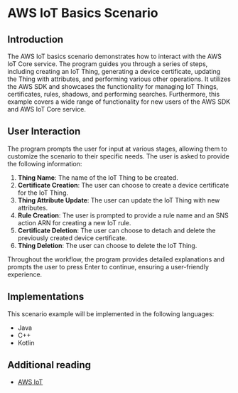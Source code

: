 # AWS IoT Basics Scenario

## Introduction
The AWS IoT basics scenario demonstrates how to interact with the AWS IoT Core service. The program guides you through a series of steps, including creating an IoT Thing, generating a device certificate, updating the Thing with attributes, and performing various other operations. It utilizes the AWS SDK and showcases the functionality for managing IoT Things, certificates, rules, shadows, and performing searches. Furthermore, this example covers a wide range of functionality for new users of the AWS SDK and AWS IoT Core service.

## User Interaction
The program prompts the user for input at various stages, allowing them to customize the scenario to their specific needs. The user is asked to provide the following information:

1. **Thing Name**: The name of the IoT Thing to be created.
2. **Certificate Creation**: The user can choose to create a device certificate for the IoT Thing.
3. **Thing Attribute Update**: The user can update the IoT Thing with new attributes.
4. **Rule Creation**: The user is prompted to provide a rule name and an SNS action ARN for creating a new IoT rule.
5. **Certificate Deletion**: The user can choose to detach and delete the previously created device certificate.
6. **Thing Deletion**: The user can choose to delete the IoT Thing.

Throughout the workflow, the program provides detailed explanations and prompts the user to press Enter to continue, ensuring a user-friendly experience.

## Implementations

This scenario example will be implemented in the following languages:

- Java
- C++
- Kotlin

## Additional reading

- [AWS IoT](https://docs.aws.amazon.com/iot/latest/developerguide/what-is-aws-iot.html)






